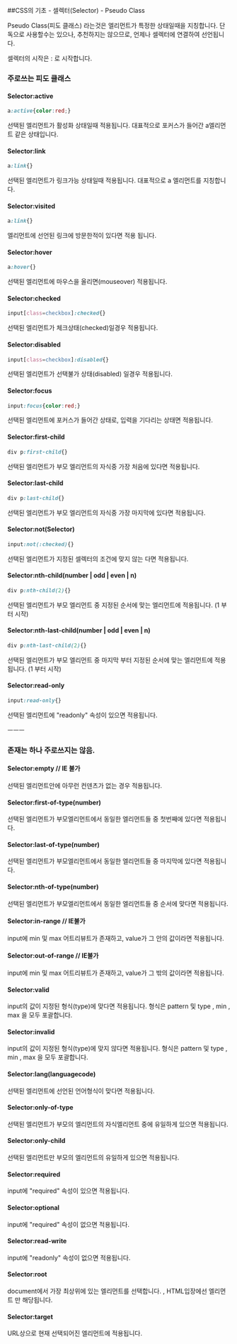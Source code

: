 ##CSS의 기초 - 셀렉터(Selector) - Pseudo Class

Pseudo Class(피도 클래스) 라는것은 엘리먼트가 특정한 상태일때을 지칭합니다.
단독으로 사용할수는 있으나, 추천하지는 않으므로, 언제나 셀렉터에 연결하여 선언됩니다.

셀렉터의 시작은 : 로 시작합니다.

### 주로쓰는 피도 클래스

#### Selector:active
```css
a:active{color:red;}
```
선택된 엘리먼트가 활성화 상태일때 적용됩니다. 대표적으로 포커스가 들어간 a엘리먼트 같은 상태입니다.

#### Selector:link
```css
a:link{}
```
선택된 엘리먼트가 링크가능 상태일때 적용됩니다. 대표적으로 a 엘리먼트를 지칭합니다.

#### Selector:visited
```css
a:link{}
```
엘리먼트에 선언된 링크에 방문한적이 있다면 적용 됩니다.

#### Selector:hover
```css
a:hover{}
```
선택된 엘리먼트에 마우스을 올리면(mouseover) 적용됩니다.

#### Selector:checked
```css
input[class=checkbox]:checked{}
```
선택된 엘리먼트가 체크상태(checked)일경우 적용됩니다.

#### Selector:disabled
```css
input[class=checkbox]:disabled{}
```
선택된 엘리먼트가 선택불가 상태(disabled) 일경우 적용됩니다.

#### Selector:focus
```css
input:focus{color:red;}
```
선택된 엘리먼트에 포커스가 들어간 상태로, 입력을 기다리는 상태면 적용됩니다.

#### Selector:first-child
```css
div p:first-child{}
```
선택된 엘리먼트가 부모 엘리먼트의 자식중 가장 처음에 있다면 적용됩니다.

#### Selector:last-child
```css
div p:last-child{}
```
선택된 엘리먼트가 부모 엘리먼트의 자식중 가장 마지막에 있다면 적용됩니다.

#### Selector:not(Selector)
```css
input:not(:checked){}
```
선택된 엘리먼트가 지정된 셀렉터의 조건에 맞지 않는 다면 적용됩니다.

#### Selector:nth-child(number | odd | even | n)
```css
div p:nth-child(2){}
```
선택된 엘리먼트가 부모 엘리먼트 중 지정된 순서에 맞는 엘리먼트에 적용됩니다. (1 부터 시작)

#### Selector:nth-last-child(number | odd | even | n)
```css
div p:nth-last-child(2){}
```
선택된 엘리먼트가 부모 엘리먼트 중 마지막 부터 지정된 순서에 맞는 엘리먼트에 적용됩니다. (1 부터 시작)

#### Selector:read-only
```css
input:read-only{}
```
선택된 엘리먼트에 "readonly" 속성이 있으면 적용됩니다.










ㅡㅡㅡ

### 존재는 하나 주로쓰지는 않음.

#### Selector:empty // IE 불가
선택된 엘리먼트안에 아무런 컨덴츠가 없는 경우 적용됩니다.

#### Selector:first-of-type(number)
선택된 엘리먼트가 부모엘리먼트에서 동일한 엘리먼트들 중 첫번째에 있다면 적용됩니다.

#### Selector:last-of-type(number)
선택된 엘리먼트가 부모엘리먼트에서 동일한 엘리먼트들 중 마지막에 있다면 적용됩니다.

#### Selector:nth-of-type(number)
선택된 엘리먼트가 부모엘리먼트에서 동일한 엘리먼트들 중 순서에 맞다면 적용됩니다.

#### Selector:in-range // IE불가
input에 min 및 max 어트리뷰트가 존재하고, value가 그 안의 값이라면 적용됩니다.

#### Selector:out-of-range // IE불가
input에 min 및 max 어트리뷰트가 존재하고, value가 그 밖의 값이라면 적용됩니다.

#### Selector:valid
input의 값이 지정된 형식(type)에 맞다면 적용됩니다. 형식은 pattern 및 type , min , max 을 모두 포괄합니다.

#### Selector:invalid
input의 값이 지정된 형식(type)에 맞지 않다면 적용됩니다. 형식은 pattern 및 type , min , max 을 모두 포괄합니다.

#### Selector:lang(languagecode)
선택된 엘리먼트에 선언된 언어형식이 맞다면 적용됩니다.

#### Selector:only-of-type
선택된 엘리먼트가 부모의 엘리먼트의 자식엘리먼트 중에 유일하게 있으면 적용됩니다.

#### Selector:only-child
선택된 엘리먼트만 부모의 엘리먼트의 유일하게 있으면 적용됩니다.

#### Selector:required
input에 "required" 속성이 있으면 적용됩니다.

#### Selector:optional
input에 "required" 속성이 없으면 적용됩니다.

#### Selector:read-write
input에 "readonly" 속성이 없으면 적용됩니다.

#### Selector:root
document에서 가장 최상위에 있는 엘리먼트를 선택합니다. , HTML입장에선 <html>엘리먼트 만 해당됩니다.

#### Selector:target
URL상으로 현재 선택되어진 엘리먼트에 적용됩니다.





